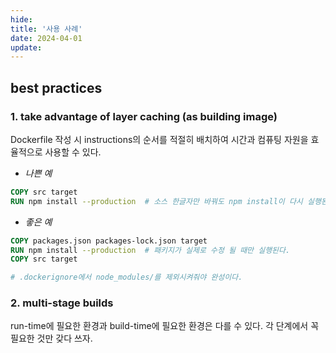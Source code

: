 ```yaml
---
hide:
title: '사용 사례'
date: 2024-04-01
update:
---
```


## best practices

### 1. take advantage of layer caching (as building image)

Dockerfile 작성 시 instructions의 순서를 적절히 배치하여 시간과 컴퓨팅 자원을 효율적으로 사용할 수 있다.

- _나쁜 예_

```Dockerfile
COPY src target
RUN npm install --production  # 소스 한글자만 바꿔도 npm install이 다시 실행된다.
```

- _좋은 예_

```Dockerfile
COPY packages.json packages-lock.json target
RUN npm install --production  # 패키지가 실제로 수정 될 때만 실행된다.
COPY src target

# .dockerignore에서 node_modules/를 제외시켜줘야 완성이다.
```

### 2. multi-stage builds

run-time에 필요한 환경과 build-time에 필요한 환경은 다를 수 있다. 각 단계에서 꼭 필요한 것만 갖다 쓰자.
